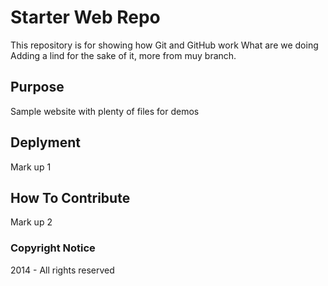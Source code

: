 # Starter Web Repo

This repository is for showing how Git and GitHub work
What are we doing
Adding a lind for the sake of it, more from muy branch.

## Purpose

Sample website with plenty of files for demos

## Deplyment

Mark up 1

## How To Contribute

Mark up 2

### Copyright Notice

2014 - All rights reserved